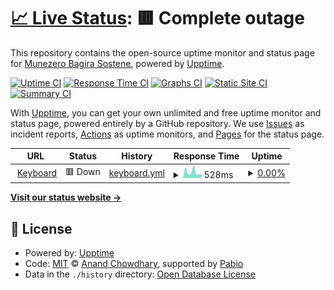 # [📈 Live Status](https://munezerobagira.github.io/upptime): <!--live status--> **🟥 Complete outage**

This repository contains the open-source uptime monitor and status page for [Munezero Bagira Sostene](hi@mbags.space), powered by [Upptime](https://github.com/upptime/upptime).

[![Uptime CI](https://github.com/munezerobagira/upptime/workflows/Uptime%20CI/badge.svg)](https://github.com/munezerobagira/upptime/actions?query=workflow%3A%22Uptime+CI%22)
[![Response Time CI](https://github.com/munezerobagira/upptime/workflows/Response%20Time%20CI/badge.svg)](https://github.com/munezerobagira/upptime/actions?query=workflow%3A%22Response+Time+CI%22)
[![Graphs CI](https://github.com/munezerobagira/upptime/workflows/Graphs%20CI/badge.svg)](https://github.com/munezerobagira/upptime/actions?query=workflow%3A%22Graphs+CI%22)
[![Static Site CI](https://github.com/munezerobagira/upptime/workflows/Static%20Site%20CI/badge.svg)](https://github.com/munezerobagira/upptime/actions?query=workflow%3A%22Static+Site+CI%22)
[![Summary CI](https://github.com/munezerobagira/upptime/workflows/Summary%20CI/badge.svg)](https://github.com/munezerobagira/upptime/actions?query=workflow%3A%22Summary+CI%22)

With [Upptime](https://upptime.js.org), you can get your own unlimited and free uptime monitor and status page, powered entirely by a GitHub repository. We use [Issues](https://github.com/munezerobagira/upptime/issues) as incident reports, [Actions](https://github.com/munezerobagira/upptime/actions) as uptime monitors, and [Pages](https://munezerobagira.github.io/upptime) for the status page.

<!--start: status pages-->
<!-- This summary is generated by Upptime (https://github.com/upptime/upptime) -->
<!-- Do not edit this manually, your changes will be overwritten -->
<!-- prettier-ignore -->
| URL | Status | History | Response Time | Uptime |
| --- | ------ | ------- | ------------- | ------ |
| <img alt="" src="https://icons.duckduckgo.com/ip3/null.ico" height="13"> [Keyboard](sostene.ini.rw/keyboard) | 🟥 Down | [keyboard.yml](https://github.com/munezerobagira/upptime/commits/HEAD/history/keyboard.yml) | <details><summary><img alt="Response time graph" src="./graphs/keyboard/response-time-week.png" height="20"> 528ms</summary><br><a href="https://munezerobagira.github.io/upptime/history/keyboard"><img alt="Response time 2213" src="https://img.shields.io/endpoint?url=https%3A%2F%2Fraw.githubusercontent.com%2Fmunezerobagira%2Fupptime%2FHEAD%2Fapi%2Fkeyboard%2Fresponse-time.json"></a><br><a href="https://munezerobagira.github.io/upptime/history/keyboard"><img alt="24-hour response time 1222" src="https://img.shields.io/endpoint?url=https%3A%2F%2Fraw.githubusercontent.com%2Fmunezerobagira%2Fupptime%2FHEAD%2Fapi%2Fkeyboard%2Fresponse-time-day.json"></a><br><a href="https://munezerobagira.github.io/upptime/history/keyboard"><img alt="7-day response time 528" src="https://img.shields.io/endpoint?url=https%3A%2F%2Fraw.githubusercontent.com%2Fmunezerobagira%2Fupptime%2FHEAD%2Fapi%2Fkeyboard%2Fresponse-time-week.json"></a><br><a href="https://munezerobagira.github.io/upptime/history/keyboard"><img alt="30-day response time 764" src="https://img.shields.io/endpoint?url=https%3A%2F%2Fraw.githubusercontent.com%2Fmunezerobagira%2Fupptime%2FHEAD%2Fapi%2Fkeyboard%2Fresponse-time-month.json"></a><br><a href="https://munezerobagira.github.io/upptime/history/keyboard"><img alt="1-year response time 2213" src="https://img.shields.io/endpoint?url=https%3A%2F%2Fraw.githubusercontent.com%2Fmunezerobagira%2Fupptime%2FHEAD%2Fapi%2Fkeyboard%2Fresponse-time-year.json"></a></details> | <details><summary><a href="https://munezerobagira.github.io/upptime/history/keyboard">0.00%</a></summary><a href="https://munezerobagira.github.io/upptime/history/keyboard"><img alt="All-time uptime 7.05%" src="https://img.shields.io/endpoint?url=https%3A%2F%2Fraw.githubusercontent.com%2Fmunezerobagira%2Fupptime%2FHEAD%2Fapi%2Fkeyboard%2Fuptime.json"></a><br><a href="https://munezerobagira.github.io/upptime/history/keyboard"><img alt="24-hour uptime 0.00%" src="https://img.shields.io/endpoint?url=https%3A%2F%2Fraw.githubusercontent.com%2Fmunezerobagira%2Fupptime%2FHEAD%2Fapi%2Fkeyboard%2Fuptime-day.json"></a><br><a href="https://munezerobagira.github.io/upptime/history/keyboard"><img alt="7-day uptime 0.00%" src="https://img.shields.io/endpoint?url=https%3A%2F%2Fraw.githubusercontent.com%2Fmunezerobagira%2Fupptime%2FHEAD%2Fapi%2Fkeyboard%2Fuptime-week.json"></a><br><a href="https://munezerobagira.github.io/upptime/history/keyboard"><img alt="30-day uptime 0.00%" src="https://img.shields.io/endpoint?url=https%3A%2F%2Fraw.githubusercontent.com%2Fmunezerobagira%2Fupptime%2FHEAD%2Fapi%2Fkeyboard%2Fuptime-month.json"></a><br><a href="https://munezerobagira.github.io/upptime/history/keyboard"><img alt="1-year uptime 7.05%" src="https://img.shields.io/endpoint?url=https%3A%2F%2Fraw.githubusercontent.com%2Fmunezerobagira%2Fupptime%2FHEAD%2Fapi%2Fkeyboard%2Fuptime-year.json"></a></details>

<!--end: status pages-->

[**Visit our status website →**](https://munezerobagira.github.io/upptime)

## 📄 License

- Powered by: [Upptime](https://github.com/upptime/upptime)
- Code: [MIT](./LICENSE) © [Anand Chowdhary](https://anandchowdhary.com), supported by [Pabio](https://pabio.com)
- Data in the `./history` directory: [Open Database License](https://opendatacommons.org/licenses/odbl/1-0/)
